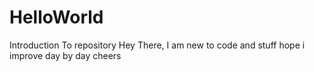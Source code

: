 # HelloWorld
Introduction To repository
Hey There,
I am new to code and stuff hope i improve day by day 
cheers
